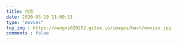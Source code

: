 ```yaml
---
title: 电影
date: 2020-05-19 11:09:11
type: "movies"
top_img : https://wangxs020202.gitee.io/images/back/movies.jpg
comments : false
---
```

